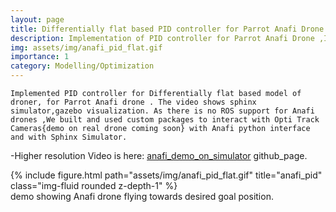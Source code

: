 ```yaml
---
layout: page
title: Differentially flat based PID controller for Parrot Anafi Drone 
description: Implementation of PID controller for Parrot Anafi Drone ,Integrated with ROS, Opti Track Cameras Capture and Sphinx Simulator
img: assets/img/anafi_pid_flat.gif
importance: 1
category: Modelling/Optimization
---
```

`Implemented PID controller for Differentially flat based model of droner, for Parrot Anafi drone . The video shows sphinx simulator,gazebo visualization. As there is no ROS support for Anafi drones ,We built and used custom packages to interact with Opti Track Cameras{demo on real drone coming soon} with Anafi python interface and with Sphinx Simulator.` <br/>


-Higher resolution Video is here:
<a href="https://github.com/prajwalthakur/prajwalthakur.github.io/assets/video/anafi_pid_flat.mp4">anafi_demo_on_simulator</a> github_page.

<div class="row">
    <div class="col-sm mt-3 mt-md-0">
        {% include figure.html path="assets/img/anafi_pid_flat.gif" title="anafi_pid" class="img-fluid rounded z-depth-1" %}
    </div>
</div>
<div class="caption">
    demo showing Anafi drone flying towards desired goal position.
</div>
